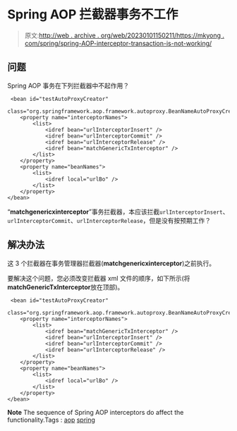 # Spring AOP 拦截器事务不工作

> 原文:[http://web . archive . org/web/20230101150211/https://mkyong . com/spring/spring-AOP-interceptor-transaction-is-not-working/](http://web.archive.org/web/20230101150211/https://mkyong.com/spring/spring-aop-interceptor-transaction-is-not-working/)

## 问题

Spring AOP 事务在下列拦截器中不起作用？

```
 <bean id="testAutoProxyCreator"
    class="org.springframework.aop.framework.autoproxy.BeanNameAutoProxyCreator">
	<property name="interceptorNames">
		<list>
			<idref bean="urlInterceptorInsert" />
			<idref bean="urlInterceptorCommit" />
			<idref bean="urlInterceptorRelease" />
			<idref bean="matchGenericTxInterceptor" />
		</list>
	</property>
	<property name="beanNames">
		<list>
			<idref local="urlBo" />
		</list>
	</property>
</bean> 
```

“**matchgenericxinterceptor**”事务拦截器，本应该拦截`urlInterceptorInsert`、`urlInterceptorCommit`、`urlInterceptorRelease`，但是没有按预期工作？

## 解决办法

这 3 个拦截器在事务管理器拦截器(**matchgenericxinterceptor**)之前执行。

要解决这个问题，您必须改变拦截器 xml 文件的顺序，如下所示(将**matchGenericTxInterceptor**放在顶部)。

```
 <bean id="testAutoProxyCreator"
        class="org.springframework.aop.framework.autoproxy.BeanNameAutoProxyCreator">
	<property name="interceptorNames">
		<list>
            <idref bean="matchGenericTxInterceptor" />
			<idref bean="urlInterceptorInsert" />
			<idref bean="urlInterceptorCommit" />
			<idref bean="urlInterceptorRelease" />
		</list>
	</property>
	<property name="beanNames">
		<list>
			<idref local="urlBo" />
		</list>
	</property>
</bean> 
```

**Note**
The sequence of Spring AOP interceptors do affect the functionality.Tags : [aop](http://web.archive.org/web/20210818172544/https://mkyong.com/tag/aop/) [spring](http://web.archive.org/web/20210818172544/https://mkyong.com/tag/spring/)<input type="hidden" id="mkyong-current-postId" value="170">